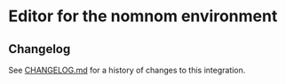 # Editor for the nomnom environment

## Changelog

See [CHANGELOG.md](CHANGELOG.md) for a history of changes to this integration.
